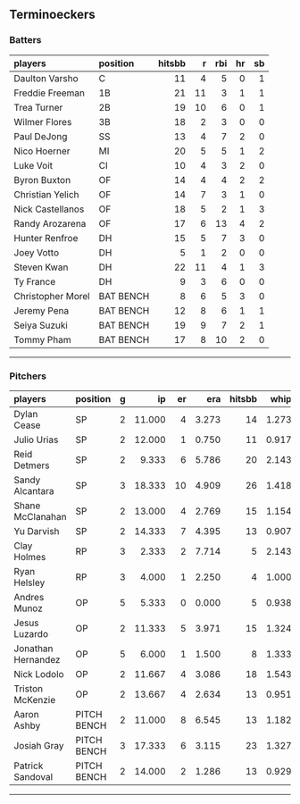 ## Terminoeckers

### Batters

 
|players           |position  | hitsbb|  r| rbi| hr| sb| 
|:-----------------|:---------|------:|--:|---:|--:|--:| 
|Daulton Varsho    |C         |     11|  4|   5|  0|  1| 
|Freddie Freeman   |1B        |     21| 11|   3|  1|  1| 
|Trea Turner       |2B        |     19| 10|   6|  0|  1| 
|Wilmer Flores     |3B        |     18|  2|   3|  0|  0| 
|Paul DeJong       |SS        |     13|  4|   7|  2|  0| 
|Nico Hoerner      |MI        |     20|  5|   5|  1|  2| 
|Luke Voit         |CI        |     10|  4|   3|  2|  0| 
|Byron Buxton      |OF        |     14|  4|   4|  2|  2| 
|Christian Yelich  |OF        |     14|  7|   3|  1|  0| 
|Nick Castellanos  |OF        |     18|  5|   2|  1|  3| 
|Randy Arozarena   |OF        |     17|  6|  13|  4|  2| 
|Hunter Renfroe    |DH        |     15|  5|   7|  3|  0| 
|Joey Votto        |DH        |      5|  1|   2|  0|  0| 
|Steven Kwan       |DH        |     22| 11|   4|  1|  3| 
|Ty France         |DH        |      9|  3|   6|  0|  0| 
|Christopher Morel |BAT BENCH |      8|  6|   5|  3|  0| 
|Jeremy Pena       |BAT BENCH |     12|  8|   6|  1|  1| 
|Seiya Suzuki      |BAT BENCH |     19|  9|   7|  2|  1| 
|Tommy Pham        |BAT BENCH |     17|  8|  10|  2|  0| 


* * *

### Pitchers

 
|players            |position    |  g|     ip| er|   era| hitsbb|  whip| so|  w| sv| 
|:------------------|:-----------|--:|------:|--:|-----:|------:|-----:|--:|--:|--:| 
|Dylan Cease        |SP          |  2| 11.000|  4| 3.273|     14| 1.273| 12|  0|  0| 
|Julio Urias        |SP          |  2| 12.000|  1| 0.750|     11| 0.917| 14|  2|  0| 
|Reid Detmers       |SP          |  2|  9.333|  6| 5.786|     20| 2.143| 12|  0|  0| 
|Sandy Alcantara    |SP          |  3| 18.333| 10| 4.909|     26| 1.418| 16|  1|  0| 
|Shane McClanahan   |SP          |  2| 13.000|  4| 2.769|     15| 1.154| 12|  1|  0| 
|Yu Darvish         |SP          |  2| 14.333|  7| 4.395|     13| 0.907| 15|  0|  0| 
|Clay Holmes        |RP          |  3|  2.333|  2| 7.714|      5| 2.143|  1|  0|  0| 
|Ryan Helsley       |RP          |  3|  4.000|  1| 2.250|      4| 1.000|  5|  1|  1| 
|Andres Munoz       |OP          |  5|  5.333|  0| 0.000|      5| 0.938| 12|  1|  0| 
|Jesus Luzardo      |OP          |  2| 11.333|  5| 3.971|     15| 1.324| 13|  0|  0| 
|Jonathan Hernandez |OP          |  5|  6.000|  1| 1.500|      8| 1.333|  4|  1|  2| 
|Nick Lodolo        |OP          |  2| 11.667|  4| 3.086|     18| 1.543| 14|  0|  0| 
|Triston McKenzie   |OP          |  2| 13.667|  4| 2.634|     13| 0.951| 17|  1|  0| 
|Aaron Ashby        |PITCH BENCH |  2| 11.000|  8| 6.545|     13| 1.182| 13|  0|  0| 
|Josiah Gray        |PITCH BENCH |  3| 17.333|  6| 3.115|     23| 1.327| 18|  0|  0| 
|Patrick Sandoval   |PITCH BENCH |  2| 14.000|  2| 1.286|     13| 0.929| 13|  1|  0| 


* * *


